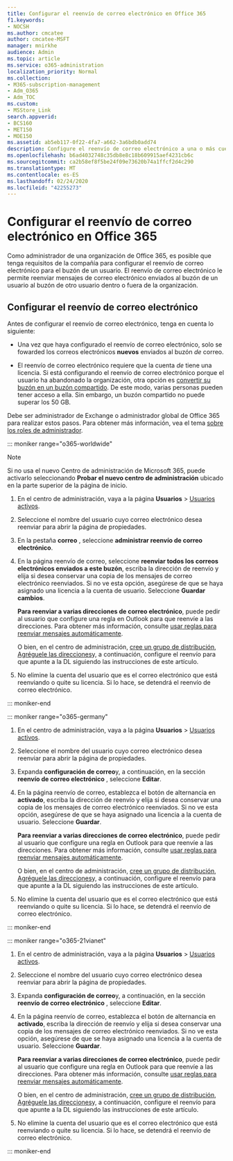 ```yaml
---
title: Configurar el reenvío de correo electrónico en Office 365
f1.keywords:
- NOCSH
ms.author: cmcatee
author: cmcatee-MSFT
manager: mnirkhe
audience: Admin
ms.topic: article
ms.service: o365-administration
localization_priority: Normal
ms.collection:
- M365-subscription-management
- Adm_O365
- Adm_TOC
ms.custom:
- MSStore_Link
search.appverid:
- BCS160
- MET150
- MOE150
ms.assetid: ab5eb117-0f22-4fa7-a662-3a6bdb0add74
description: Configure el reenvío de correo electrónico a una o más cuentas de correo electrónico con Office365.
ms.openlocfilehash: b6ad4032748c35db8e8c18b609915aef4231cb6c
ms.sourcegitcommit: ca2b58ef8f5be24f09e73620b74a1ffcf2d4c290
ms.translationtype: MT
ms.contentlocale: es-ES
ms.lasthandoff: 02/24/2020
ms.locfileid: "42255273"
---
```

# <a name="configure-email-forwarding-in-office-365"></a>Configurar el reenvío de correo electrónico en Office 365
  
Como administrador de una organización de Office 365, es posible que tenga requisitos de la compañía para configurar el reenvío de correo electrónico para el buzón de un usuario. El reenvío de correo electrónico le permite reenviar mensajes de correo electrónico enviados al buzón de un usuario al buzón de otro usuario dentro o fuera de la organización.

  
## <a name="configure-email-forwarding"></a>Configurar el reenvío de correo electrónico

 Antes de configurar el reenvío de correo electrónico, tenga en cuenta lo siguiente: 

- Una vez que haya configurado el reenvío de correo electrónico, solo se fowarded los correos electrónicos **nuevos** enviados al buzón *de* correo. 
    
- El reenvío de correo electrónico requiere que la cuenta *de* tiene una licencia. Si está configurando el reenvío de correo electrónico porque el usuario ha abandonado la organización, otra opción es [convertir su buzón en un buzón compartido](convert-user-mailbox-to-shared-mailbox.md). De este modo, varias personas pueden tener acceso a ella. Sin embargo, un buzón compartido no puede superar los 50 GB. 
    
Debe ser administrador de Exchange o administrador global de Office 365 para realizar estos pasos. Para obtener más información, vea el tema [sobre los roles de administrador](../add-users/about-admin-roles.md).

::: moniker range="o365-worldwide"

> [!NOTE]
> Si no usa el nuevo Centro de administración de Microsoft 365, puede activarlo seleccionando **Probar el nuevo centro de administración** ubicado en la parte superior de la página de inicio.

1. En el centro de administración, vaya a la página **Usuarios** \> <a href="https://go.microsoft.com/fwlink/p/?linkid=834822" target="_blank">Usuarios activos</a>.
    
2. Seleccione el nombre del usuario cuyo correo electrónico desea reenviar para abrir la página de propiedades. 
 
3. En la pestaña **correo** , seleccione **administrar reenvío de correo electrónico**. 
  
4. En la página reenvío de correo, seleccione **reenviar todos los correos electrónicos enviados a este buzón**, escriba la dirección de reenvío y elija si desea conservar una copia de los mensajes de correo electrónico reenviados. Si no ve esta opción, asegúrese de que se haya asignado una licencia a la cuenta de usuario. Seleccione **Guardar cambios**.
    
    **Para reenviar a varias direcciones de correo electrónico**, puede pedir al usuario que configure una regla en Outlook para que reenvíe a las direcciones. Para obtener más información, consulte [usar reglas para reenviar mensajes automáticamente](https://support.office.com/article/use-rules-to-automatically-forward-messages-45aa9664-4911-4f96-9663-ece42816d746). 
    
     O bien, en el centro de administración, [cree un grupo de distribución](../setup/create-distribution-lists.md), [Agréguele las direcciones](add-user-or-contact-to-distribution-list.md)y, a continuación, configure el reenvío para que apunte a la DL siguiendo las instrucciones de este artículo.
    
5. No elimine la cuenta del usuario que es el correo electrónico que está reenviando o quite su licencia.  Si lo hace, se detendrá el reenvío de correo electrónico. 

::: moniker-end

::: moniker range="o365-germany"
    
 1.   En el centro de administración, vaya a la página **Usuarios** \> <a href="https://go.microsoft.com/fwlink/p/?linkid=847686" target="_blank">Usuarios activos</a>. 
    
2. Seleccione el nombre del usuario cuyo correo electrónico desea reenviar para abrir la página de propiedades. 

3. Expanda **configuración de correo**y, a continuación, en la sección **reenvío de correo electrónico** , seleccione **Editar**.

4. En la página reenvío de correo, establezca el botón de alternancia en **activado**, escriba la dirección de reenvío y elija si desea conservar una copia de los mensajes de correo electrónico reenviados. Si no ve esta opción, asegúrese de que se haya asignado una licencia a la cuenta de usuario. Seleccione **Guardar**.
    
    **Para reenviar a varias direcciones de correo electrónico**, puede pedir al usuario que configure una regla en Outlook para que reenvíe a las direcciones. Para obtener más información, consulte [usar reglas para reenviar mensajes automáticamente](https://support.office.com/article/use-rules-to-automatically-forward-messages-45aa9664-4911-4f96-9663-ece42816d746). 
    
     O bien, en el centro de administración, [cree un grupo de distribución](../setup/create-distribution-lists.md), [Agréguele las direcciones](add-user-or-contact-to-distribution-list.md)y, a continuación, configure el reenvío para que apunte a la DL siguiendo las instrucciones de este artículo.
    
5. No elimine la cuenta del usuario que es el correo electrónico que está reenviando o quite su licencia.  Si lo hace, se detendrá el reenvío de correo electrónico.    

::: moniker-end

::: moniker range="o365-21vianet"

 1. En el centro de administración, vaya a la página **Usuarios** \> <a href="https://go.microsoft.com/fwlink/p/?linkid=850628" target="_blank">Usuarios activos</a>. 
    
2. Seleccione el nombre del usuario cuyo correo electrónico desea reenviar para abrir la página de propiedades. 

3. Expanda **configuración de correo**y, a continuación, en la sección **reenvío de correo electrónico** , seleccione **Editar**.

4. En la página reenvío de correo, establezca el botón de alternancia en **activado**, escriba la dirección de reenvío y elija si desea conservar una copia de los mensajes de correo electrónico reenviados. Si no ve esta opción, asegúrese de que se haya asignado una licencia a la cuenta de usuario. Seleccione **Guardar**.
    
    **Para reenviar a varias direcciones de correo electrónico**, puede pedir al usuario que configure una regla en Outlook para que reenvíe a las direcciones. Para obtener más información, consulte [usar reglas para reenviar mensajes automáticamente](https://support.office.com/article/use-rules-to-automatically-forward-messages-45aa9664-4911-4f96-9663-ece42816d746). 
    
     O bien, en el centro de administración, [cree un grupo de distribución](../setup/create-distribution-lists.md), [Agréguele las direcciones](add-user-or-contact-to-distribution-list.md)y, a continuación, configure el reenvío para que apunte a la DL siguiendo las instrucciones de este artículo.
    
5. No elimine la cuenta del usuario que es el correo electrónico que está reenviando o quite su licencia.  Si lo hace, se detendrá el reenvío de correo electrónico. 

::: moniker-end 
